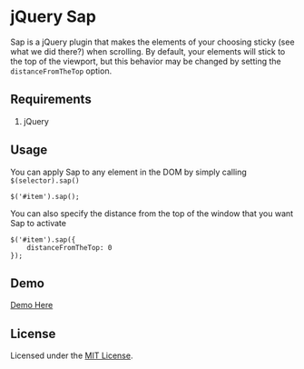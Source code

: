 # jQuery Sap

Sap is a jQuery plugin that makes the elements of your choosing sticky (see what we did there?) when scrolling. By default, your elements will stick to the top of the viewport, but this behavior may be changed by setting the `distanceFromTheTop` option.

## Requirements

1. jQuery

## Usage

You can apply Sap to any element in the DOM by simply calling `$(selector).sap()`

    $('#item').sap();

You can also specify the distance from the top of the window that you want Sap to activate

    $('#item').sap({
		distanceFromTheTop: 0
	});
	
## Demo

[Demo Here](http://zackkitzmiler.info/sap)

## License

Licensed under the [MIT License](http://www.opensource.org/licenses/mit-license.php).